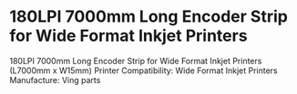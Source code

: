 # 180LPI 7000mm Long Encoder Strip for Wide Format Inkjet Printers

180LPI 7000mm Long Encoder Strip for Wide Format Inkjet Printers (L7000mm x W15mm)
Printer Compatibility: Wide Format Inkjet Printers
Manufacture: Ving parts




